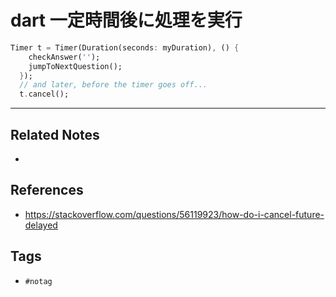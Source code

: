 # dart 一定時間後に処理を実行
```dart
Timer t = Timer(Duration(seconds: myDuration), () {
    checkAnswer('');
    jumpToNextQuestion();
  });
  // and later, before the timer goes off...
  t.cancel();
```

---
## Related Notes
- 

## References
- https://stackoverflow.com/questions/56119923/how-do-i-cancel-future-delayed

## Tags
- `#notag`